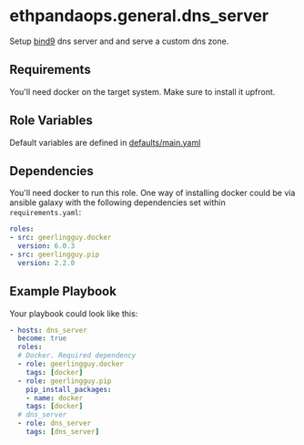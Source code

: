 # ethpandaops.general.dns_server

Setup [bind9](https://hub.docker.com/r/ubuntu/bind9) dns server and and serve a custom dns zone.

## Requirements

You'll need docker on the target system. Make sure to install it upfront.

## Role Variables

Default variables are defined in [defaults/main.yaml](defaults/main.yaml)

## Dependencies

You'll need docker to run this role. One way of installing docker could be via ansible galaxy with the following dependencies set within `requirements.yaml`:

```yaml
roles:
- src: geerlingguy.docker
  version: 6.0.3
- src: geerlingguy.pip
  version: 2.2.0
```

## Example Playbook

Your playbook could look like this:

```yaml
- hosts: dns_server
  become: true
  roles:
  # Docker. Required dependency
  - role: geerlingguy.docker
    tags: [docker]
  - role: geerlingguy.pip
    pip_install_packages:
    - name: docker
    tags: [docker]
  # dns_server
  - role: dns_server
    tags: [dns_server]
```

